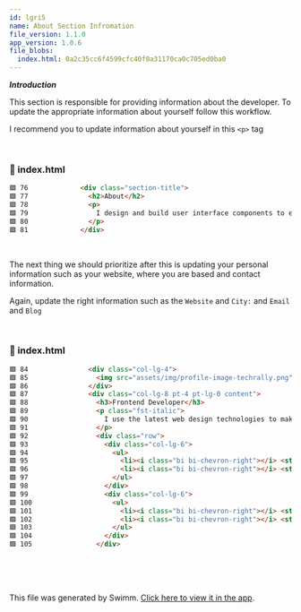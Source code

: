 ```yaml
---
id: lgri5
name: About Section Infromation
file_version: 1.1.0
app_version: 1.0.6
file_blobs:
  index.html: 0a2c35cc6f4599cfc40f0a31170ca0c705ed0ba0
---
```


**_Introduction_**

This section is responsible for providing information about the developer. To update the appropriate information about yourself follow this workflow.

I recommend you to update information about yourself in this `<p>` tag

<br/>


<!-- NOTE-swimm-snippet: the lines below link your snippet to Swimm -->
### 📄 index.html
```html
🟩 76             <div class="section-title">
🟩 77               <h2>About</h2>
🟩 78               <p>
🟩 79                 I design and build user interface components to enhance application performance using modern React and ES6 Javascript.
🟩 80               </p>
🟩 81             </div>
```

<br/>

The next thing we should prioritize after this is updating your personal information such as your website, where you are based and contact information.

Again, update the right information such as the `Website` and `City:` and `Email` and `Blog`

<br/>


<!-- NOTE-swimm-snippet: the lines below link your snippet to Swimm -->
### 📄 index.html
```html
🟩 84               <div class="col-lg-4">
🟩 85                 <img src="assets/img/profile-image-techrally.png" class="img-fluid" alt="">
🟩 86               </div>
🟩 87               <div class="col-lg-8 pt-4 pt-lg-0 content">
🟩 88                 <h3>Frontend Developer</h3>
🟩 89                 <p class="fst-italic">
🟩 90                   I use the latest web design technologies to make your website or app successful.
🟩 91                 </p>
🟩 92                 <div class="row">
🟩 93                   <div class="col-lg-6">
🟩 94                     <ul>
🟩 95                       <li><i class="bi bi-chevron-right"></i> <strong>Website:</strong> <a href="https://www.techrally.co" target="_blank">www.techrally.co</a></li>
🟩 96                       <li><i class="bi bi-chevron-right"></i> <strong>City:</strong> <span>New York, USA</span></li>
🟩 97                     </ul>
🟩 98                   </div>
🟩 99                   <div class="col-lg-6">
🟩 100                    <ul>
🟩 101                      <li><i class="bi bi-chevron-right"></i> <strong>Email:</strong> <span>info@techrally.co</span></li>
🟩 102                      <li><i class="bi bi-chevron-right"></i> <strong>Blog:</strong> <a href="https://blog.techrally.co/" target="_blank">www.blog.techrally.co</a></li>
🟩 103                    </ul>
🟩 104                  </div>
🟩 105                </div>
```

<br/>

<br/>

<br/>

This file was generated by Swimm. [Click here to view it in the app](https://app.swimm.io/repos/Z2l0aHViJTNBJTNBbXktcG9ydGZvbGlvLWNvdXJzZSUzQSUzQWtrb21heg==/docs/lgri5).
